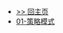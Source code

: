 <!-- docs/_sidebar.md -->

* [>> 回主页](/README)
* [01-策略模式](/oo_programing/design_pattern/01_strategy.md)